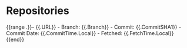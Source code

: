 # Repositories

{{range .}}- {{.URL}}
    - Branch: {{.Branch}}
    - Commit: {{.CommitSHA1}}
    - Commit Date: {{.CommitTime.Local}}
    - Fetched: {{.FetchTime.Local}}
{{end}}
